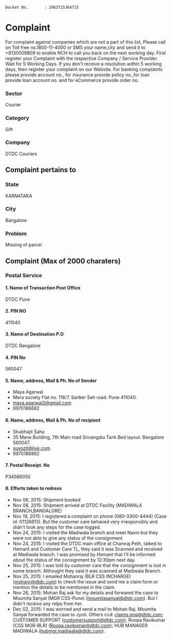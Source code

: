 ```
Docket No.       : 2963715364715
```

# Complaint

For complaint against companies which are not a part of this list, Please call on Toll free no.1800-11-4000 or SMS your name,city and send it to +8130009809 to enable NCH to call you back on the next working day.
First register your Complaint with the respective Company / Service Provider. Wait for 5 Working Days. If you don't receive a resolution within 5 working days, then register your complaint on our Website. 
For banking complaints please provide account no., for insurance provide policy no.,for loan provide loan account no. and for eCommerce provide order no.

### Sector
Courier

### Category
Gift

### Company
DTDC Couriers

## Complaint pertains to
### State
KARNATAKA

### City
Bangalore

### Problem
Missing of parcel

## Complaint (Max of 2000 charaters)
### Postal Service
#### 1. Name of Transaction Post Office 
DTDC Pune

#### 2. PIN NO 
411040

#### 3. Name of Destination P.O 
DTDC Bangalore

#### 4. PIN No 
560047

#### 5. Name, address, Mail & Ph. No of Sender
- Maya Agarwal
- Mera society Flat no. 118/7. Sanker Seh road. Pune 411040.
- maya.agarwal2@gmail.com
- 9970186682

#### 6. Name, address, Mail & Ph. No of recipient
- Shubhajit Saha
- 35 Mane Building, 7th Main road Srivangalu Tank Bed layout. Bangalore 560047.
- suvozit@live.com
- 9970186882

#### 7. Postal Receipt. No 
P34566050

#### 8. Efforts taken to redress
- Nov 06, 2015: Shipment booked
- Nov 08, 2015: Shipment arrived at DTDC Facility (MADIWALA BRANCH,BANGALORE)
- Nov 19, 2015: I registered a complaint on phone (080-3300-4444) (Case id: 01126813). But the customer care behaved very irresponsibly and didn't took any steps for the case logged.
- Nov 24, 2015: I visited the Madiwala branch and meet Navin but they were not able to give any status of the consignment
- Nov 24, 2015: I visited the DTDC main office at Chamraj Peth, talked to Hemant and Customer Care TL, they said it was Scanned and received at Madiwala branch. I was promised by Hemant that I'll be informed about the status of the consignment by 12:30pm next day.
- Nov 25, 2015: I was told by customer care that the consignment is lost in some branch. Althought they said it was scanned at Madiwala Branch.
- Nov 25, 2015: I emailed Mohanraj (BLR CSS INCHARGE) (mohanr@dtdc.com) to check the issue and send me a claim form or mention the details to be mentioned in the claim.
- Nov 26, 2015: Mohan Raj ask for my details and forwared the case to Moumita Sanyal (MGR CSS-Pune) (moumitasanyal@dtdc.com). But I didn't receive any relpy from her.
- Dec 02, 2015: I was worried and send a mail to Mohan Raj. Moumita Sanyal forwarded the case to Jyoti. Others ccd: claims.pnq@dtdc.com; CUSTOMER SUPPORT (customersupport@dtdc.com); Roopa Ravikumar (CSS MGR-BLR) (Roopa.ravikumar@dtdc.com); HUB MANAGER MADIWALA (hubmgr.madiwala@dtdc.com).
